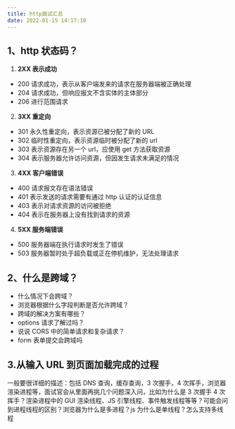 ```yaml
---
title: http面试汇总
date: 2022-01-15 14:17:10
---
```


## 1、http 状态码？

1. **2XX 表示成功**

- 200 请求成功，表示从客户端发来的请求在服务器端被正确处理
- 204 请求成功，但响应报文不含实体的主体部分
- 206 进行范围请求

2. **3XX 重定向**

- 301 永久性重定向，表示资源已被分配了新的 URL
- 302 临时性重定向，表示资源临时被分配了新的 url
- 303 表示资源存在另一个 url，应使用 get 方法获取资源
- 304 表示服务器允许访问资源，但因发生请求未满足的情况

3. **4XX 客户端错误**

- 400 请求报文存在语法错误
- 401 表示发送的请求需要有通过 http 认证的认证信息
- 403 表示对请求资源的访问被拒绝
- 404 表示在服务器上没有找到请求的资源

4. **5XX 服务端错误**

- 500 服务器端在执行请求时发生了错误
- 503 服务器暂时处于超负载或正在停机维护，无法处理请求

## 2、什么是跨域？

- 什么情况下会跨域？
- 浏览器根据什么字段判断是否允许跨域？
- 跨域的解决方案有哪些？
- options 请求了解过吗？
- 说说 CORS 中的简单请求和复杂请求？
- form 表单提交会跨域吗

## 3.从输入 URL 到页面加载完成的过程

一般要很详细的描述：包括 DNS 查询，缓存查询，3 次握手，4 次挥手，浏览器渲染进程等，面试官会从里面再挑几个问题深入问，比如为什么是 3 次握手 4 次挥手？渲染进程中的 GUI 渲染线程、JS 引擎线程、事件触发线程等等？可能会问到进程线程的区别？浏览器为什么是多进程？js 为什么是单线程？怎么支持多线程
